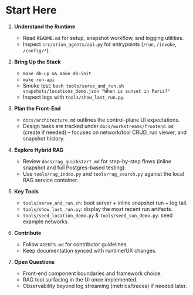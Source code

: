 # Start Here

1. **Understand the Runtime**
   - Read `README.md` for setup, snapshot workflow, and logging utilities.
   - Inspect `src/arion_agents/api.py` for entrypoints (`/run`, `/invoke`, `/config/*`).

2. **Bring Up the Stack**
   - `make db-up && make db-init`
   - `make run-api`
   - Smoke test: `bash tools/serve_and_run.sh snapshots/locations_demo.json "When is sunset in Paris?"`
   - Inspect logs with `tools/show_last_run.py`.

3. **Plan the Front-End**
   - `docs/architecture.md` outlines the control-plane UI expectations.
   - Design tasks are tracked under `docs/workstreams/frontend.md` (create if needed) – focuses on network/tool CRUD, run viewer, and snapshot history.

4. **Explore Hybrid RAG**
   - Review `docs/rag_quickstart.md` for step-by-step flows (inline snapshot and full Postgres-based testing).
   - Use `tools/rag_index.py` and `tools/rag_search.py` against the local RAG service container.

5. **Key Tools**
   - `tools/serve_and_run.sh`: boot server + inline snapshot run + log tail.
   - `tools/show_last_run.py`: display the most recent run artifacts.
   - `tools/seed_location_demo.py` & `tools/seed_sun_demo.py`: seed example networks.

6. **Contribute**
   - Follow `AGENTS.md` for contributor guidelines.
   - Keep documentation synced with runtime/UX changes.

7. **Open Questions**
   - Front-end component boundaries and framework choice.
   - RAG tool surfacing in the UI once implemented.
   - Observability beyond log streaming (metrics/traces) if needed later.
